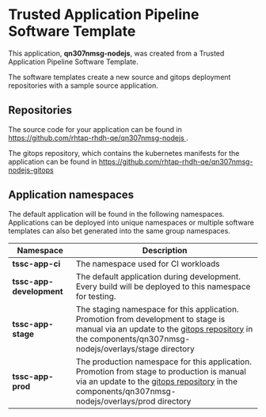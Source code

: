 # Trusted Application Pipeline Software Template

This application, **qn307nmsg-nodejs**, was created from a Trusted Application Pipeline Software Template.

The software templates create a new source and gitops deployment repositories with a sample source application. 

## Repositories

The source code for your application can be found in [https://github.com/rhtap-rhdh-qe/qn307nmsg-nodejs ](https://github.com/rhtap-rhdh-qe/qn307nmsg-nodejs ).
 
The gitops repository, which contains the kubernetes manifests for the application can be found in 
[https://github.com/rhtap-rhdh-qe/qn307nmsg-nodejs-gitops ](https://github.com/rhtap-rhdh-qe/qn307nmsg-nodejs-gitops ) 

## Application namespaces 

The default application will be found in the following namespaces. Applications can be deployed into unique namespaces or multiple software templates can also bet generated into the same group namespaces.  

|  Namespace   |  Description   |  
| -------- | -------- |
| **tssc-app-ci** | The namespace used for CI workloads |
| **tssc-app-development** | The default application during development. Every build will be deployed to this namespace for testing. |
| **tssc-app-stage** | The staging namespace for this application. Promotion from development to stage is manual via an update to the [gitops repository](https://github.com/rhtap-rhdh-qe/qn307nmsg-nodejs-gitops ) in the components/qn307nmsg-nodejs/overlays/stage directory |
| **tssc-app-prod** | The production namespace for this application. Promotion from stage to production is manual via an update to the [gitops repository](https://github.com/rhtap-rhdh-qe/qn307nmsg-nodejs-gitops ) in the components/qn307nmsg-nodejs/overlays/prod directory |